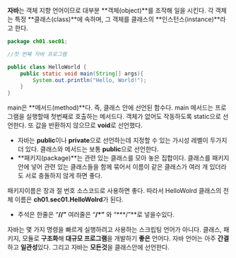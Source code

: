 **자바**는 객체 지향 언어이므로 대부분 **객체(object)**를 조작해 일을 시킨다. 각 객체는 특정 **클래스(class)**에 속하며, 그 객체를 클래스의 **인스턴스(instance)**라고 한다.

```java
package ch01.sec01;

//첫 번째 자바 프로그램

public class HelloWorld {
    public static void main(String[] args){
        System.out.println("Hello, World!");
    }
}
```

main은 **메서드(method)**다. 즉, 클래스 안에 선언된 함수다. main 메서드는 프로그램을 실행할때 첫번째로 호출하는 메서드다. 객체가 없어도 작동하도록 static으로 선언한다. 또 값을 반환하지 않으므로 **void**로 선언했다.

- 자바는 **public**이나 **private**으로 선언하는데 지정할 수 있는 가시성 레벨이 두가지 더 있다. 클래스와 메서드는 보통 **public**으로 선언한다.
- **패키지(package)**는 관련 있는 클래스를 모아 놓은 집합이다. 클래스를 패키지 안에 넣어 관련 있는 클래스들을 함께 묶어서 이름이 같은 클래스가 여러 개 있더라도 서로 충돌하지 않게 하면 좋다.

패키지이름은 장과 절 번호 소스코드로 사용하면 좋다. 따라서 HelloWolrd 클래스의 전체 이름은 **ch01.sec01.HelloWolrd**가 된다.

- 주석은 한줄은 “**//”** 여러줄은 “**/*”** 와 “***/”**로 넣을수있다.

자바는 몇 가지 명령을 빠르게 실행하려고 사용하는 스크립팅 언어가 아니다. 클래스, 패키지, 모듈로 **구조화**해 **대규모 프로그램**을 개발하기 **좋은** 언어다. 자바 언어는 아주 **간결**하고 **일관성**있다. 그리고 자바는 **모든것**을 클래스안에 선언한다.